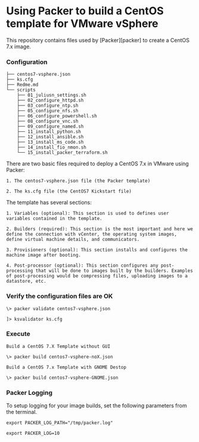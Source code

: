 # Using Packer to build a CentOS template for VMware vSphere

This repository contains files used by [Packer][packer] to create a CentOS 7.x image.


### Configuration
```
├── centos7-vsphere.json
├── ks.cfg
├── Redme.md
└── scripts
    ├── 01_juliusn_settings.sh
    ├── 02_configure_httpd.sh
    ├── 03_configure_ntp.sh
    ├── 05_configure_nfs.sh
    ├── 06_configure_powershell.sh
    ├── 08_configure_vnc.sh
    ├── 09_configure_named.sh
    ├── 11_install_python.sh
    ├── 12_install_ansible.sh
    ├── 13_install_ms_code.sh
    ├── 14_install_fio_nmon.sh
    └── 15_install_packer_terraform.sh
```

There are two basic files required to deploy a CentOS 7.x in VMware using Packer:

    1. The centos7-vsphere.json file (the Packer template)

    2. The ks.cfg file (the CentOS7 Kickstart file)

The template has several sections:

    1. Variables (optional): This section is used to defines user variables contained in the template.

    2. Builders (required): This section is the most important and here we define the connection with vCenter, the operating system images, define virtual machine details, and communicators.

    3. Provisioners (optional): This section installs and configures the machine image after booting.

    4. Post-processor (optional): This section configures any post-processing that will be done to images built by the builders. Examples of post-processing would be compressing files, uploading images to a datastore, etc.


### Verify the configuration files are OK

    \> packer validate centos7-vsphere.json

    ]> ksvalidator ks.cfg


### Execute

    Build a CentOS 7.X Template without GUI

    \> packer build centos7-vsphere-noX.json 

    Build a CentOS 7.x Template with GNOME Destop

    \> packer build centos7-vsphere-GNOME.json


### Packer Logging

To setup logging for your image builds, set the following parameters from the terminal.

    export PACKER_LOG_PATH="/tmp/packer.log"

    export PACKER_LOG=10   